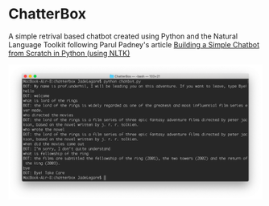 # ChatterBox

A simple retrival based chatbot created using Python and the Natural Language Toolkit following Parul Padney's article [Building a Simple Chatbot from Scratch in Python (using NLTK)](https://medium.com/analytics-vidhya/building-a-simple-chatbot-in-python-using-nltk-7c8c8215ac6e)

![alt text](https://github.com/JadeLegare/ChatterBox/blob/master/chatbot_example.png)
